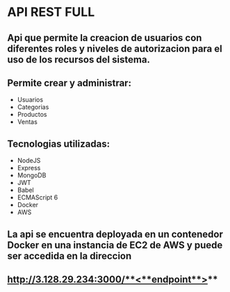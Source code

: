 # API REST FULL

## Api que permite la creacion de usuarios con diferentes roles y niveles de autorizacion para el uso de los recursos del sistema.

## Permite crear y administrar:
* Usuarios
* Categorias
* Productos
* Ventas

## Tecnologias utilizadas:

* NodeJS
* Express
* MongoDB
* JWT
* Babel
* ECMAScript 6
* Docker
* AWS

## La api se encuentra deployada en un contenedor Docker en una instancia de EC2 de AWS y puede ser accedida en la direccion 
## http://3.128.29.234:3000/**<**endpoint**>**